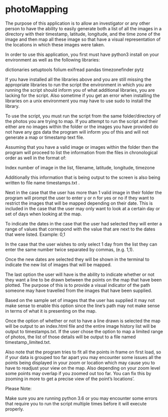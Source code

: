 # photoMapping

The purpose of this application is to allow an investigator or any other person to have the ability to easily generate both a list of all the images in a directory with their timestamp, latitude, longitude, and the time zone of the image and then map all these image so that have a visual representation of the locations in which these images were taken.

In order to use this application, you first must have python3 install on your environment as well as the following libraries:

dictionaries 
setuptools
folium
exifread
pandas
timezonefinder 
pytz

If you have installed all the libraries above and you are still missing the appropriate libraries to run the script the environment in which you are running the script should inform you of what additional libraries, you are lacking for the script. Also sometime if you get an error when installing the libraries on a unix environment you may have to use sudo to install the library.

To use the script, you must run the script from the same folder/directory of the photos you are trying to map. If you attempt to run the script and their either are no images within the folder or the images you have provided do not have any gps data the program will inform you of this and will not generate a map or timestamp text file. 

Assuming that you have a valid image or images within the folder then the program will proceed to list the information from the files in chronological order as well in the format of:

Index number of image in the list, filename, latitude, longitude, timezone

Additionally this information that is being output to the screen is also being written to file name timestamps.txt .

Next in the case that the user has more than 1 valid image in their folder the program will prompt the user to enter y or n for yes or no if they want to restrict the images that will be mapped depending on their date. This is included in the case that the user may only want to look at a certain day or set of days when looking at the map.

To indicate the dates in the case that the user had selected they will enter a range of values that correspond with the value that are next to the dates that were listed. Example:  0,1

In the case that the user wishes to only select 1 day from the list they can enter the same number twice separated by commas, (e.g. 1,1). 

Once the new dates are selected they will be shown in the terminal to indicate the new list of images that will be mapped.

The last option the user will have is the ability to indicate whether or not they want a line to be drawn between the points on the map that have been plotted. The purpose of this is to provide a visual indicator of the path someone may have travelled from the images that have been supplied. 

Based on the sample set of images that the user has supplied it may not make sense to enable this option since the line’s path may not make sense in terms of what it is presenting on the map.

Once the option of whether or not to have a line drawn is selected the map will be output to an index.html file and the entire image history list will be output to timestamps.txt. If the user chose the option to map a limited range of photos, the list of those details will be output to a file named timestamp_limited.txt.

Also note that the program tries to fit all the points in frame on first load, so if your data is grouped too far apart you may encounter some issues all the points being displayed in your zoom or location which may cause you to have to readjust your view on the map. Also depending on your zoom level some points may overlap if you zoomed out too far. You can fix this by zooming in more to get a precise view of the point’s locations’.


Please Note:	

Make sure you are running python 3.6 or you may encounter some errors that require you to run the script multiple times before it will execute properly.

